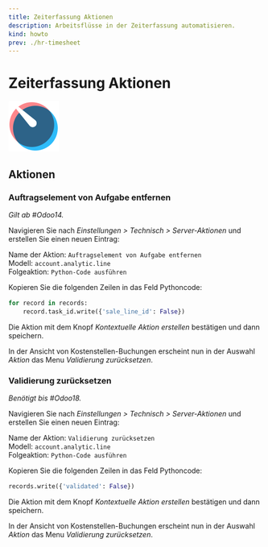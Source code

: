 ```yaml
---
title: Zeiterfassung Aktionen
description: Arbeitsflüsse in der Zeiterfassung automatisieren.
kind: howto
prev: ./hr-timesheet
---
```


# Zeiterfassung Aktionen

![icons_odoo_hr_timesheet](attachments/icons_odoo_hr_timesheet.png)

## Aktionen

### Auftragselement von Aufgabe entfernen

_Gilt ab #Odoo14._

Navigieren Sie nach _Einstellungen > Technisch > Server-Aktionen_ und erstellen Sie einen neuen Eintrag:

Name der Aktion: `Auftragselement von Aufgabe entfernen`\
Modell: `account.analytic.line`\
Folgeaktion: `Python-Code ausführen`

Kopieren Sie die folgenden Zeilen in das Feld Pythoncode:

```python
for record in records:
	record.task_id.write({'sale_line_id': False})
```

Die Aktion mit dem Knopf _Kontextuelle Aktion erstellen_ bestätigen und dann speichern.

In der Ansicht von Kostenstellen-Buchungen erscheint nun in der Auswahl _Aktion_ das Menu _Validierung zurücksetzen_.

### Validierung zurücksetzen

_Benötigt bis #Odoo18._

Navigieren Sie nach _Einstellungen > Technisch > Server-Aktionen_ und erstellen Sie einen neuen Eintrag:

Name der Aktion: `Validierung zurücksetzen`\
Modell: `account.analytic.line`\
Folgeaktion: `Python-Code ausführen`

Kopieren Sie die folgenden Zeilen in das Feld Pythoncode:

```python
records.write({'validated': False})
```

Die Aktion mit dem Knopf _Kontextuelle Aktion erstellen_ bestätigen und dann speichern.

In der Ansicht von Kostenstellen-Buchungen erscheint nun in der Auswahl _Aktion_ das Menu _Validierung zurücksetzen_.
